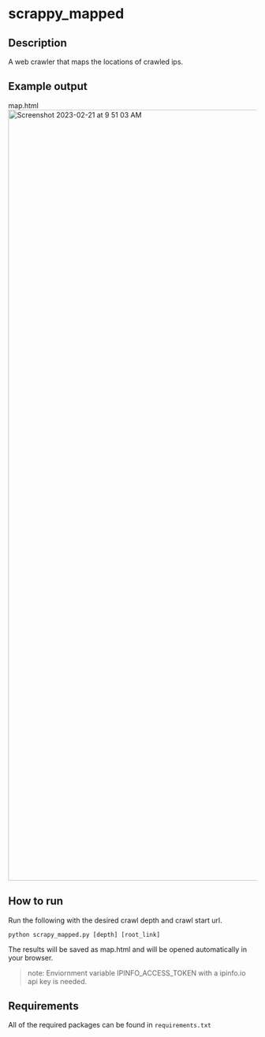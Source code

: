 # scrappy_mapped

Description
-----------
A web crawler that maps the locations of crawled ips.


Example output
-------------
map.html
<img width="1564" alt="Screenshot 2023-02-21 at 9 51 03 AM" src="https://user-images.githubusercontent.com/31942911/220394138-6a97fa46-39c3-48c0-a032-ca377e6cbda2.png">


How to run
----------
Run the following with the desired crawl depth and crawl start url.
 ```
 python scrapy_mapped.py [depth] [root_link]
 ```
The results will be saved as map.html and will be opened automatically in your browser.

>note: Enviornment variable IPINFO_ACCESS_TOKEN with a ipinfo.io api key is needed.

Requirements
------------
All of the required packages can be found in ``requirements.txt``



